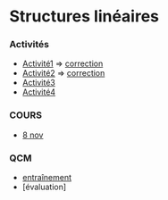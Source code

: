 # Structures linéaires
### Activités
* [Activité1](https://notebook.basthon.fr/?from=https://raw.githubusercontent.com/thfruchart/tnsi/main/04/ACTIVIT%C3%89-PYTHON1.ipynb) => [correction](https://notebook.basthon.fr/?from=https://raw.githubusercontent.com/thfruchart/tnsi/main/04/CORR-Act1.ipynb)
* [Activité2](https://notebook.basthon.fr/?from=https://raw.githubusercontent.com/thfruchart/tnsi/main/04/ACTIVIT%C3%89-PYTHON2.ipynb) => [correction](https://notebook.basthon.fr/?from=https://raw.githubusercontent.com/thfruchart/tnsi/main/04/CORR-Act2.ipynb)
* [Activité3](https://notebook.basthon.fr/?from=https://raw.githubusercontent.com/thfruchart/tnsi/main/04/ACTIVIT%C3%89-PYTHON3.ipynb)
* [Activité4](https://notebook.basthon.fr/?from=https://raw.githubusercontent.com/thfruchart/tnsi/main/04/ACTIVIT%C3%89-PYTHON4.ipynb)

### COURS
* [8 nov](COURS-2022-11-08.ipynb)

### QCM
* [entraînement](https://genumsi.inria.fr/qcm.php?h=a4f4eafe34bd58c711e28d217e71409a)
* [évaluation]
